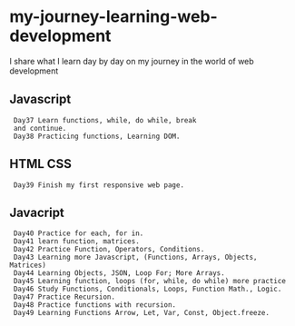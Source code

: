# my-journey-learning-web-development
I share what I learn day by day on my journey in the world of web development


## Javascript


     Day37 Learn functions, while, do while, break
     and continue.
     Day38 Practicing functions, Learning DOM.
               

## HTML CSS

     Day39 Finish my first responsive web page.
     
   
## Javacript


     Day40 Practice for each, for in.
     Day41 learn function, matrices.
     Day42 Practice Function, Operators, Conditions.
     Day43 Learning more Javascript, (Functions, Arrays, Objects, Matrices)
     Day44 Learning Objects, JSON, Loop For; More Arrays.
     Day45 Learning function, loops (for, while, do while) more practice
     Day46 Study Functions, Conditionals, Loops, Function Math., Logic.
     Day47 Practice Recursion.
     Day48 Practice functions with recursion.
     Day49 Learning Functions Arrow, Let, Var, Const, Object.freeze.

